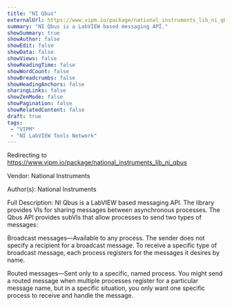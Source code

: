 ```yaml
---
title: "NI Qbus"
externalUrl: https://www.vipm.io/package/national_instruments_lib_ni_qbus
summary: "NI Qbus is a LabVIEW based messaging API."
showSummary: true
showAuthor: false
showEdit: false
showData: false
showViews: false
showReadingTime: false
showWordCount: false
showBreadcrumbs: false
showHeadingAnchors: false
sharingLinks: false
showZenMode: false
showPagination: false
showRelatedContent: false
draft: true
tags:
 - "VIPM"
 - "NI LabVIEW Tools Network"
---
```


Redirecting to https://www.vipm.io/package/national_instruments_lib_ni_qbus

Vendor: National Instruments

Author(s): National Instruments
 
Full Description:
NI Qbus is a LabVIEW based messaging API.  The  library provides VIs for sharing messages between asynchronous processes.  The Qbus API provides subVIs that allow processes to send two types of messages:

Broadcast messages—Available to any process. The sender does not specify a recipient for a broadcast message. To receive a specific type of broadcast message, each process registers for the messages it desires by name. 

Routed messages—Sent only to a specific, named process. You might send a routed message when multiple processes register for a particular message name, but in a specific situation, you only want one specific process to receive and handle the message.